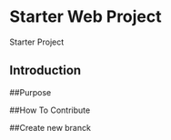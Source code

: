 # Starter Web Project
Starter Project

## Introduction

##Purpose

##How To Contribute

##Create new branck
